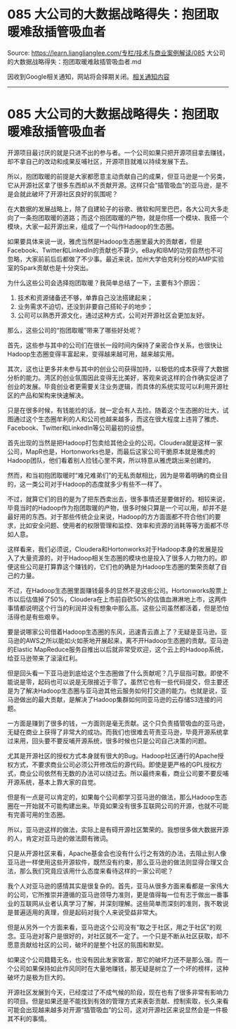 # 085 大公司的大数据战略得失：抱团取暖难敌插管吸血者 

Source: https://learn.lianglianglee.com/专栏/技术与商业案例解读/085 大公司的大数据战略得失：抱团取暖难敌插管吸血者.md

因收到Google相关通知，网站将会择期关闭。[相关通知内容](https://lumendatabase.org/notices/44265620)

---

# 085 大公司的大数据战略得失：抱团取暖难敌插管吸血者

开源项目最讨厌的就是只进不出的参与者。一个公司如果只把开源项目拿去赚钱，却不拿自己的改动和成果反哺社区，开源项目就难以持续发展下去。

所以，抱团取暖的前提是大家都愿意主动贡献自己的成果，但亚马逊是一个另类，它从开源社区拿了很多东西却从不贡献开源。这样只会“插管吸血”的亚马逊，是不是会就此破坏了开源社区良好的氛围呢？

在大数据的发展战略上，除了自建轮子的谷歌、微软和阿里巴巴，各大公司大多走向了一条抱团取暖的道路；而这个抱团取暖的产物，就是你搭一个模块、我搭一个模块，大家一起开源出来，组成了一个叫作Hadoop的生态圈。

如果要具体来说一说，雅虎当然是Hadoop生态圈里最大的贡献者，但是Facebook、Twitter和LinkedIn的贡献也不算少。eBay和IBM的功劳自然也不可忽略，大家前前后后都做了不少事。最近来说，加州大学伯克利分校的AMP实验室的Spark贡献也是十分突出。

为什么这些公司会选择抱团取暖？我简单总结了一下，主要有3个原因：

1. 技术和资源储备还不够，单靠自己没法搭建起来；
2. 业务需求不迫切，还没到非要自己搭轮子的地步；
3. 公司可以熟悉开源文化，通过这种方式，公司对开源社区会更加友好。

那么，这些公司的“抱团取暖”带来了哪些好处呢？

首先，这些参与其中的公司们在很长一段时间内保持了亲密合作关系，也很快让Hadoop生态圈变得丰富起来，变得越来越可用，越来越实用。

其次，这也让更多并未参与其中的创业公司获得加持，以极低的成本获得了大数据分析的能力。湾区的创业氛围因此变得无比美好，客观来说这样的合作确实促进了创业的发展。毕竟创业者更需要关注业务逻辑，而具体的系统实现可以利用开源社区的产品和架构来快速解决。

只是在很多时候，有钱能捡的话，就一定会有人去捡。随着这个生态圈的壮大，试图通过这个生态圈牟利的人和公司也越来越多，而这在很大程度上违背了雅虎、Facebook、Twitter和LinkedIn等公司最初的设想。

首先出现的当然是把Hadoop打包卖给其他企业的公司。Cloudera就是这样一家公司，MapR也是，Hortonworks也是，而最后这家公司干脆原本就是雅虎的Hadoop团队，他们看着别人捡钱心里不爽，所以特意从雅虎跳出来创建的。

然而，和当初抱团取暖时“难兄难弟们”的无私贡献相比，因为是带着明确的商业目的，这一类公司对于Hadoop的态度就多少有些不一样了。

不过，就算它们的目的是为了把东西卖出去，很多事情还是要做好的。相较来说，毕竟当时的Hadoop作为抱团取暖的产物，很多时候只算是一个可以用，却并不是最好用的东西。对于那些传统企业来说，Hadoop的方方面面都不符合他们的要求，比如安全问题、使用者的权限管理和监控、效率和资源的消耗等等方面都不尽如人意。

这样看来，我们必须说，Cloudera和Hortonworks对于Hadoop本身的发展是投入了大量资源的，对于Hadoop相关生态圈的模块也是投入了很多人力物力的。即便这些公司是打算靠这个赚钱的，它们也的确是为Hadoop生态圈的繁荣贡献了自己的力量。

不过，在Hadoop生态圈里面赚钱最多的显然不是这些公司。Hortonworks股票上市以后估值掉了50%，Cloudera在上市前自砍50%的估值血淋淋地上市，这两件事情都说明这个行当的利润并没有想象中那么高。这些公司虽然都活着，但是恐怕活得也是有些艰辛。

要是说哪家公司借着Hadoop生态圈的东风，迅速青云直上了？无疑是亚马逊。亚马逊的AWS之所以能如火如荼地开展起来，离不开Hadoop生态圈的贡献。亚马逊的Elastic MapReduce服务自推出以后就非常受欢迎，这个云上的Hadoop系统，给亚马逊带来了滚滚红利。

但是回头看一下亚马逊到底给这个生态圈做了什么贡献呢？几乎屈指可数。即使不能说是零，起码也可以说是无限接近于零了。虽然它也有一些代码提交，但主要还是为了解决Hadoop生态圈与亚马逊其他云服务如何打交道的能力。也就是说，亚马逊做出的最大贡献，是解决了Hadoop集群如何同亚马逊的云存储S3连接的问题。

一方面是赚到了很多的钱，一方面则是毫无贡献。这个只负责插管吸血的亚马逊，无疑在商业上获得了非常大的成功。而我们也很难去苛责亚马逊，毕竟开源系统拿过来用，回头要不要反哺开源系统，很多时候也只是公司自己决策的问题。

尤其是开源社区的授权方式本身就有很大的Bug。Hadoop社区通行的Apache授权方式，不要求商业公司必须公开修改后的源代码。即使是更严格的GPL授权方式，商业公司依然有无数的办法可以绕过去。所以最终来看，商业公司要不要反哺开源系统，基本上靠大家的自觉。

但是有一点是可以肯定的，如果每个公司都学习亚马逊的做法，那么Hadoop生态圈在一开始就不可能构建出来。毕竟如果没有很多互联网公司的开源，也就不可能有完善可用的生态圈。

所以，亚马逊这样的做法，实际上是有碍开源社区繁荣的。我想很多做大数据开源的人，肯定对亚马逊的做法颇有微词。

只是从开源社区来看，Apache基金会也没有什么行之有效的办法，去阻止别人像亚马逊一样使用这些开源软件，既然没有约束，那么亚马逊的做法则显得合理又合法，那么我们究竟应该用什么态度来看待这样的一家公司呢？

我个人对亚马逊的感情其实是很复杂的。首先，亚马从很多方面来看都是一家伟大的公司，它所推崇并遵循的亚马逊领导力准则，更是值得每一位有志于做出一番事业的互联网从业者认真学习了解，并深刻理解。这些简单而深刻的准则，我不敢说是普遍适用的真理，但是起码对我个人来说受益非常大。

但是从另外一个方面来看，亚马逊这个公司没有“取之于社区，用之于社区”的观念。亚马逊对客户是很好的，对社区就不一定了。一个只是不断从社区获取，却不愿意贡献给社区的公司，破坏的是整个社区的氛围和默契。

如果这个公司籍籍无名，也没有因此发家致富，那它的破坏力还不是那么强。而一个公司如果保持如此作风同时在大量地赚钱，那无疑是树立了一个坏的榜样，这种破坏力是极为巨大的。

开源社区发展到今天，已经度过了不成气候的阶段，现在也有了很多非常有影响力的项目。但是如果还是不能找到有效的管理方式来表彰贡献、控制索取，长久来看可能会出现越来越多对开源“插管吸血”的公司，这对开源社区来说显然会是一件极其不利的事情。